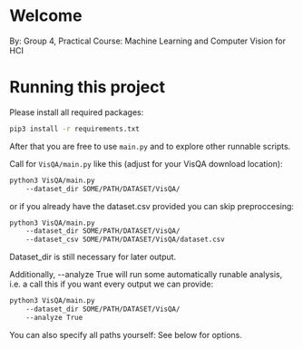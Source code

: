 # Welcome

By: Group 4, Practical Course: Machine Learning and Computer Vision for HCI

# Running this project

Please install all required packages:

```bash
pip3 install -r requirements.txt
```

After that you are free to use `main.py` and to explore other runnable scripts.

Call for `VisQA/main.py` like this (adjust for your VisQA download location):

```bash
python3 VisQA/main.py
    --dataset_dir SOME/PATH/DATASET/VisQA/
```

or if you already have the dataset.csv provided you can skip preproccesing:

```bash
python3 VisQA/main.py
    --dataset_dir SOME/PATH/DATASET/VisQA/
    --dataset_csv SOME/PATH/DATASET/VisQA/dataset.csv
```

Dataset_dir is still necessary for later output.

Additionally, --analyze True will run some automatically runable analysis,
i.e. a call this if you want every output we can provide:

```bash
python3 VisQA/main.py
    --dataset_dir SOME/PATH/DATASET/VisQA/
    --analyze True
```

You can also specify all paths yourself: See below for options.